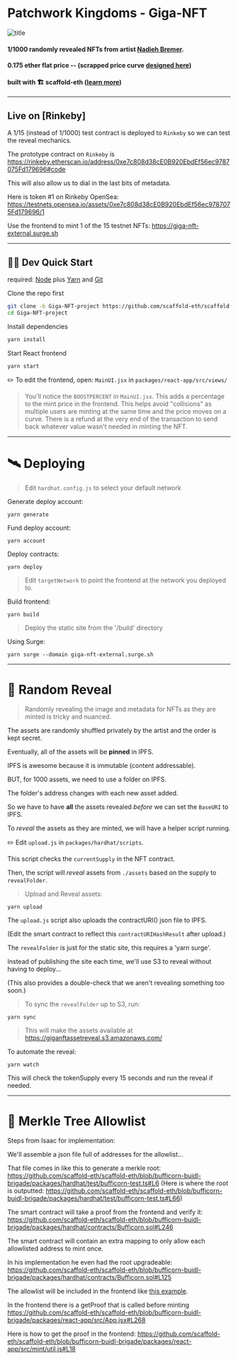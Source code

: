# Patchwork Kingdoms - Giga-NFT

![title](https://user-images.githubusercontent.com/2653167/145846485-e052b92a-5253-4cd1-8b8f-1d07c42effea.png)

#### 1/1000 randomly revealed NFTs from artist [Nadieh Bremer](https://linktr.ee/nadiehbremer).

#### 0.175 ether flat price -- (scrapped price curve [designed here](https://docs.google.com/spreadsheets/d/1Hrvp2hUb_jkAXNDD3VBbK6eNOJQqoFeQBVhpuWN9I-g/edit#gid=0))

#### built with 🏗 scaffold-eth ([learn more](https://github.com/scaffold-eth/scaffold-eth))

---

## Live on [Rinkeby]

A 1/15 (instead of 1/1000) test contract is deployed to `Rinkeby` so we can test the reveal mechanics.

The prototype contract on `Rinkeby` is https://rinkeby.etherscan.io/address/0xe7c808d38cE0B920EbdEf56ec9787075Fd179696#code

This will also allow us to dial in the last bits of metadata.

Here is token #1 on Rinkeby OpenSea: https://testnets.opensea.io/assets/0xe7c808d38cE0B920EbdEf56ec9787075Fd179696/1

Use the frontend to mint 1 of the 15 testnet NFTs: https://giga-nft-external.surge.sh

---

## 🏃‍♀️ Dev Quick Start

required: [Node](https://nodejs.org/dist/latest-v12.x/) plus [Yarn](https://classic.yarnpkg.com/en/docs/install/) and [Git](https://git-scm.com/downloads)


Clone the repo first
```sh
git clone -b Giga-NFT-project https://github.com/scaffold-eth/scaffold-eth-examples.git Giga-NFT-project
cd Giga-NFT-project
```

Install dependencies
```bash
yarn install
```

Start React frontend
```bash
yarn start
```

✏️ To edit the frontend, open: `MainUI.jsx` in `packages/react-app/src/views/`

> You'll notice the `BOOSTPERCENT` in `MainUI.jsx`. This adds a percentage to the mint price in the frontend. This helps avoid "collisions" as multiple users are minting at the same time and the price moves on a curve. There is a refund at the very end of the transaction to send back whatever value wasn't needed in minting the NFT.  

---

# 🛰 Deploying

> Edit `hardhat.config.js` to select your default network

Generate deploy account:
```
yarn generate
```

Fund deploy account:
```
yarn account
```

Deploy contracts:
```
yarn deploy
```

> Edit `targetNetwork` to point the frontend at the network you deployed to.

Build frontend:
```
yarn build
```

> Deploy the static site from the '/build' directory

Using Surge:
```
yarn surge --domain giga-nft-external.surge.sh
```

---

# 🎲 Random Reveal

> Randomly revealing the image and metadata for NFTs as they are minted is tricky and nuanced.

The assets are randomly shuffled privately by the artist and the order is kept secret.

Eventually, all of the assets will be **pinned** in IPFS.

IPFS is awesome because it is immutable (content addressable).

BUT, for 1000 assets, we need to use a folder on IPFS.

The folder's address changes with each new asset added.

So we have to have **all** the assets revealed *before* we can set the `BaseURI` to IPFS.

To *reveal* the assets as they are minted, we will have a helper script running.

✏️ Edit `upload.js` in `packages/hardhat/scripts`.

This script checks the `currentSupply` in the NFT contract.

Then, the script will *reveal* assets from `./assets` based on the supply to `revealFolder`.

> Upload and Reveal assets:

```
yarn upload
```

The `upload.js` script also uploads the contractURI() json file to IPFS.

(Edit the smart contract to reflect this `contractURIHashResult` after upload.)

The `revealFolder` is just for the static site, this requires a 'yarn surge'.

Instead of publishing the site each time, we'll use S3 to reveal without having to deploy...

(This also provides a double-check that we aren't revealing something too soon.)

> To sync the `revealFolder` up to S3, run:

```
yarn sync
```

> This will make the assets available at https://giganftassetreveal.s3.amazonaws.com/

To automate the reveal:

```
yarn watch
```

This will check the tokenSupply every 15 seconds and run the reveal if needed.

---

# 🌳 Merkle Tree Allowlist

Steps from Isaac for implementation:

We'll assemble a json file full of addresses for the allowlist...

That file comes in like this to generate a merkle root: https://github.com/scaffold-eth/scaffold-eth/blob/bufficorn-buidl-brigade/packages/hardhat/test/bufficorn-test.ts#L6
(Here is where the root is outputted: https://github.com/scaffold-eth/scaffold-eth/blob/bufficorn-buidl-brigade/packages/hardhat/test/bufficorn-test.ts#L66)

The smart contract will take a proof from the frontend and verify it: https://github.com/scaffold-eth/scaffold-eth/blob/bufficorn-buidl-brigade/packages/hardhat/contracts/Bufficorn.sol#L246

The smart contract will contain an extra mapping to only allow each allowlisted address to mint once.

In his implementation he even had the root upgradeable: https://github.com/scaffold-eth/scaffold-eth/blob/bufficorn-buidl-brigade/packages/hardhat/contracts/Bufficorn.sol#L125

The allowlist will be included in the frontend like [this example](https://github.com/scaffold-eth/scaffold-eth/blob/bufficorn-buidl-brigade/packages/react-app/src/mint/util.js#L5).

In the frontend there is a getProof that is called before minting https://github.com/scaffold-eth/scaffold-eth/blob/bufficorn-buidl-brigade/packages/react-app/src/App.jsx#L268

Here is how to get the proof in the frontend: https://github.com/scaffold-eth/scaffold-eth/blob/bufficorn-buidl-brigade/packages/react-app/src/mint/util.js#L18
